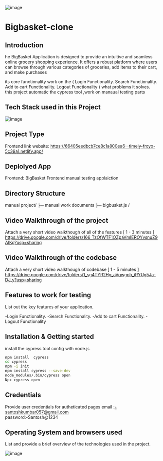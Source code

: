 ![image](https://github.com/santoshHkumbar/manual-project/assets/172264565/916e58ea-f278-47b9-8f51-173e560df6b9)

# Bigbasket-clone

## Introduction
he BigBasket Application is designed to provide an intuitive and seamless online grocery shopping experience. 
It offers a robust platform where users can browse through various categories of groceries, add items to their cart, and make purchases

its core functionality work on the (
Login Functionality.
Search Functionality.
Add to cart Functionality.
Logout Functionality
) 
what problems it solves.
this project automatic the cypress tool ,work on manaual testing parts

## Tech Stack used in this Project


![image](https://github.com/santoshHkumbar/manual-project/assets/172264565/3cec95c8-e8a8-4a3b-aee4-49b5cb864a21)


## Project Type
Frontend link website: https://66405eedbcb7ce8c1a800ea6--timely-froyo-5c39a1.netlify.app/


## Deplolyed App
Frontend:  BigBasket Frontend
manual:testing applaiction

## Directory Structure
manual project/
├─ manual work documents
├─ bigbusket.js /

## Video Walkthrough of the project
Attach a very short video walkthough of all of the features [ 1 - 3 minutes ]
https://drive.google.com/drive/folders/166_TzOfWTF1OZpaVmIEROYvsnuZ9AIKg?usp=sharing

## Video Walkthrough of the codebase
Attach a very short video walkthough of codebase [ 1 - 5 minutes ]
https://drive.google.com/drive/folders/1_sg4TYR2Hg_aVqwgph_iRYUg5Ja-DJ_y?usp=sharing

## Features to work for testing
List out the key features of your application.

-Login Functionality.
-Search Functionality.
-Add to cart Functionality.
-Logout Functionality



## Installation & Getting started

install the cypress tool config with node.js 
```bash
npm install  cypress
cd cypress
npm -i init
npm install cypress --save-dev
node_modules/.bin/cypress open
Npx cypress open
```



## Credentials
Provide user credentials for autheticated pages
email :-santoshkumbar057@gmail.com                                  
password:-Santosh@1234


##  Operating System and browsers used
List and provide a brief overview of the technologies used in the project.

![image](https://github.com/santoshHkumbar/manual-project/assets/172264565/1d3409e6-4c6e-4afb-a8f9-c8e64a889778)

